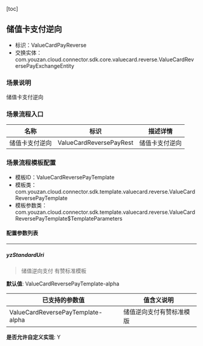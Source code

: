 [toc]

## 储值卡支付逆向
- 标识：ValueCardPayReverse
- 交换实体：com.youzan.cloud.connector.sdk.core.valuecard.reverse.ValueCardReversePayExchangeEntity
### 场景说明
储值卡支付逆向
### 场景流程入口

名称 | 标识 | 描述详情
---|---|---
储值卡支付逆向 | ValueCardReversePayRest | 储值卡支付逆向

### 场景流程模板配置
- 模板ID：ValueCardReversePayTemplate
- 模板类：com.youzan.cloud.connector.sdk.template.valuecard.reverse.ValueCardReversePayTemplate
- 模板参数类：com.youzan.cloud.connector.sdk.template.valuecard.reverse.ValueCardReversePayTemplate$TemplateParameters

#### 配置参数列表

---
##### yzStandardUri
> 储值逆向支付 有赞标准模板

**默认值**: ValueCardReversePayTemplate-alpha

已支持的参数值 | 值含义说明
---|---
ValueCardReversePayTemplate-alpha | 储值逆向支付有赞标准模版

**是否允许自定义实现**: Y



